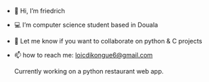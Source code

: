 - 👋 Hi, I’m friedrich
- 💻 I’m computer science student based in Douala 
- 🌱 Let me know if you want to collaborate on python & C projects
- 📫 how to reach me: loicdikongue6@gmail.com

  Currently working on a python restaurant web app.

